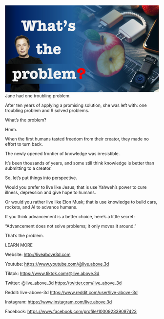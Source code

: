 ![Video cover image](../cover.jpg "cover photo")
Jane had one troubling problem.

After ten years of applying a promising solution, she was left with: one troubling problem and 9 solved problems.

What’s the problem?

Hmm.

When the first humans tasted freedom from their creator, they made no effort to turn back.

The newly opened frontier of knowledge was irresistible.

It’s been thousands of years, and some still think knowledge is better than submitting to a creator.

So, let’s put things into perspective.

Would you prefer to live like Jesus; that is use Yahweh’s power to cure illness, depression and give hope to humans.

Or would you rather live like Elon Musk; that is use knowledge to build cars, rockets, and AI to advance humans.

If you think advancement is a better choice, here’s a little secret:

“Advancement does not solve problems; it only moves it around.”

That’s the problem.

LEARN MORE

Website: http://liveabove3d.com

Youtube: https://www.youtube.com/@live.above.3d

Tiktok: https://www.tiktok.com/@live.above.3d

Twitter: @live_above_3d https://twitter.com/live_above_3d

Reddit: live-above-3d https://www.reddit.com/user/live-above-3d

Instagram: https://www.instagram.com/live.above.3d

Facebook: https://www.facebook.com/profile/100092339087423

